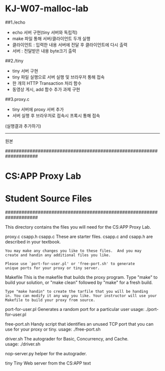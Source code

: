 # KJ-W07-malloc-lab

##1./echo
- echo 서버 구현(tiny 서버와 독립적) 
- make 파일 통해 서버/클라이언트 두개 실행
- 클라이언트 : 입력한 내용 서버에 전달 후 클라이언트에 다시 출력
- 서버 : 전달받은 내용 byte크기 출력

##2./tiny
- tiny 서버 구현 
- tiny 파일 실행으로 서버 실행 및 브라우저 통해 접속
- 한 개의 HTTP Transaction 처리 함수
- 동영상 게시, add 함수 추가 과제 구현

##3.proxy.c 
- tiny 서버에 proxy 서버 추가
- 서버 실행 후 브라우저로 접속시 프록시 통해 접속

(실행결과 추가하기)

------
원본 




####################################################################
# CS:APP Proxy Lab
#
# Student Source Files
####################################################################

This directory contains the files you will need for the CS:APP Proxy
Lab.

proxy.c
csapp.h
csapp.c
    These are starter files.  csapp.c and csapp.h are described in
    your textbook. 

    You may make any changes you like to these files.  And you may
    create and handin any additional files you like.

    Please use `port-for-user.pl' or 'free-port.sh' to generate
    unique ports for your proxy or tiny server. 

Makefile
    This is the makefile that builds the proxy program.  Type "make"
    to build your solution, or "make clean" followed by "make" for a
    fresh build. 

    Type "make handin" to create the tarfile that you will be handing
    in. You can modify it any way you like. Your instructor will use your
    Makefile to build your proxy from source.

port-for-user.pl
    Generates a random port for a particular user
    usage: ./port-for-user.pl <userID>

free-port.sh
    Handy script that identifies an unused TCP port that you can use
    for your proxy or tiny. 
    usage: ./free-port.sh

driver.sh
    The autograder for Basic, Concurrency, and Cache.        
    usage: ./driver.sh

nop-server.py
     helper for the autograder.         

tiny
    Tiny Web server from the CS:APP text 

